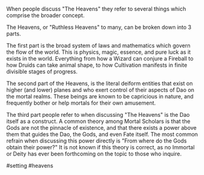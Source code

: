 When people discuss "The Heavens" they refer to several things which comprise the broader concept. 

The Heavens, or "Ruthless Heavens" to many, can be broken down into 3 parts.

The first part is the broad system of laws and mathematics which govern the flow of the world. This is physics, magic, essence, and pure luck as it exists in the world. Everything from how a Wizard can conjure a Fireball to how Druids can take animal shape, to how Cultivation manifests in finite divisible stages of progress.

The second part of the Heavens, is the literal deiform entities that exist on higher (and lower) planes and who exert control of their aspects of Dao on the mortal realms. These beings are known to be capricious in nature, and frequently bother or help mortals for their own amusement.

The third part people refer to when discussing "The Heavens" is the Dao itself as a construct. A common theory among Mortal Scholars is that the Gods are not the pinnacle of existence, and that there exists a power above them that guides the Dao, the Gods, and even Fate itself. The most common refrain when discussing this power directly is "From where do the Gods obtain their power?" It is not known if this theory is correct, as no Immortal or Deity has ever been forthcoming on the topic to those who inquire.


#setting
#heavens